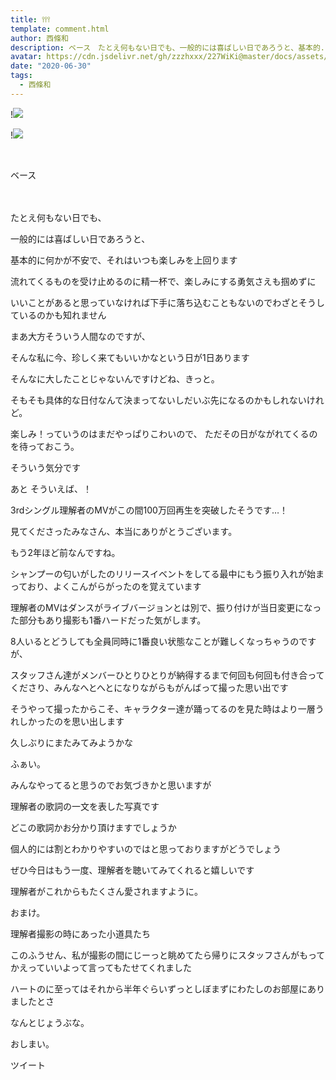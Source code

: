 ```yaml
---
title: 𖥣𖥣𖥣
template: comment.html
author: 西條和
description: ベース　たとえ何もない日でも、一般的には喜ばしい日であろうと、基本的...
avatar: https://cdn.jsdelivr.net/gh/zzzhxxx/227WiKi@master/docs/assets/photo/avatar/nagomi.jpg
date: "2020-06-30"
tags:
  - 西條和
---
```


!![](https://cdn.jsdelivr.net/gh/227WiKi/227WiKi-image@master/blog-image/nagomi-2020-06-30_1.jpg)

!![](https://cdn.jsdelivr.net/gh/227WiKi/227WiKi-image@master/blog-image/nagomi-2020-06-30_2.jpg)



  ﻿

















ベース













　















たとえ何もない日でも、


一般的には喜ばしい日であろうと、












基本的に何かが不安で、それはいつも楽しみを上回ります














流れてくるものを受け止めるのに精一杯で、楽しみにする勇気さえも掴めずに




















いいことがあると思っていなければ下手に落ち込むこともないのでわざとそうしているのかも知れません

















まあ大方そういう人間なのですが、





そんな私に今、珍しく来てもいいかなという日が1日あります
















そんなに大したことじゃないんですけどね、きっと。


















そもそも具体的な日付なんて決まってないしだいぶ先になるのかもしれないけれど。














楽しみ！っていうのはまだやっぱりこわいので、
ただその日がながれてくるのを待っておこう。












そういう気分です


















あと
そういえば、！









3rdシングル理解者のMVがこの間100万回再生を突破したそうです…！







見てくださったみなさん、本当にありがとうございます。










もう2年ほど前なんですね。









シャンプーの匂いがしたのリリースイベントをしてる最中にもう振り入れが始まっており、よくこんがらがったのを覚えています







理解者のMVはダンスがライブバージョンとは別で、振り付けが当日変更になった部分もあり撮影も1番ハードだった気がします。














8人いるとどうしても全員同時に1番良い状態なことが難しくなっちゃうのですが、



スタッフさん達がメンバーひとりひとりが納得するまで何回も何回も付き合ってくださり、みんなへとへとになりながらもがんばって撮った思い出です










そうやって撮ったからこそ、キャラクター達が踊ってるのを見た時はより一層うれしかったのを思い出します
















久しぶりにまたみてみようかな


























ふぁい。








みんなやってると思うのでお気づきかと思いますが

理解者の歌詞の一文を表した写真です










どこの歌詞かお分かり頂けますでしょうか














個人的には割とわかりやすいのではと思っておりますがどうでしょう


















ぜひ今日はもう一度、理解者を聴いてみてくれると嬉しいです
















理解者がこれからもたくさん愛されますように。






















おまけ。








理解者撮影の時にあった小道具たち














このふうせん、私が撮影の間にじーっと眺めてたら帰りにスタッフさんがもってかえっていいよって言ってもたせてくれました









ハートのに至ってはそれから半年ぐらいずっとしぼまずにわたしのお部屋にありましたとさ



















なんとじょうぶな。




















おしまい。


ツイート



